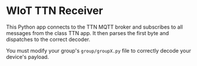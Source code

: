 WIoT TTN Receiver
=================

This Python app connects to the TTN MQTT broker and subscribes to all messages
from the class TTN app. It then parses the first byte and dispatches to the
correct decoder.

You must modify your group's `group/groupX.py` file to correctly decode your
device's payload.
